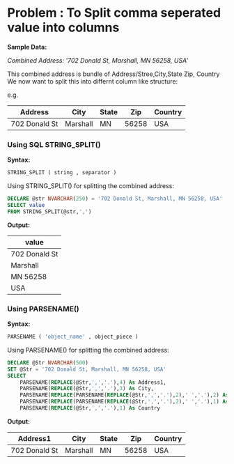 # Problem : To Split comma seperated value into columns

**Sample Data:**

*Combined Address: '702 Donald St, Marshall, MN 56258, USA'*

This combined address is bundle of Address/Stree,City,State Zip, Country
We now want to split this into differnt column like structure:

e.g.

|Address        |City       |State  |Zip    |Country|
|---------------|-----------|-------|-------|-------|
|702 Donald St  |Marshall   |MN     |56258  |USA    |

### Using SQL STRING_SPLIT()

**Syntax:**

```SQL
STRING_SPLIT ( string , separator )
```

Using STRING_SPLIT() for splitting the combined address:

```SQL
DECLARE @str NVARCHAR(250) = '702 Donald St, Marshall, MN 56258, USA'
SELECT value
FROM STRING_SPLIT(@str,',')
```
**Output:**

|value          |
|---------------|
|702 Donald St  |
| Marshall      |
| MN 56258      |
| USA           |

### Using PARSENAME()

**Syntax:**

```SQL
PARSENAME ( 'object_name' , object_piece )
```

Using PARSENAME() for splitting the combined address:

```SQL
DECLARE @Str NVARCHAR(500)
SET @Str = '702 Donald St, Marshall, MN 56258, USA'
SELECT 
    PARSENAME(REPLACE(@Str,',','.'),4) As Address1,
    PARSENAME(REPLACE(@Str,',','.'),3) As City,
    PARSENAME(REPLACE(PARSENAME(REPLACE(@Str,',','.'),2),' ','.'),2) As State,
    PARSENAME(REPLACE(PARSENAME(REPLACE(@Str,',','.'),2),' ','.'),1) As Zip,
    PARSENAME(REPLACE(@Str,',','.'),1) As Country
```

**Output:**

|Address1	    |City	    |State	|Zip    |Country|
|---------------|-----------|-------|-------|-------|
|702 Donald St	|Marshall	|MN	    |56258  |USA    |

